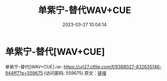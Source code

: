 ﻿---
title: 单紫宁-替代WAV+CUE
date: 2023-03-27 10:04:14
categories: WAV车载音乐、镜像
tags: 华语中文
---
# 单紫宁-替代[WAV+CUE]

单紫宁-替代[WAV+CUE].rar: https://url27.ctfile.com/f/9388027-832635146-944ff7?p=559675
(访问密码: 559675)
原文：[链接](https://blog.sina.com.cn/s/blog_1647c7e760103115x.html)
